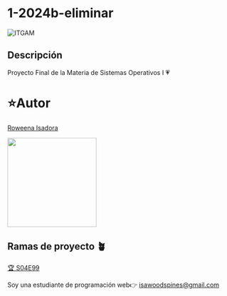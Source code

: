 # 1-2024b-eliminar
![ITGAM](https://github.com/user-attachments/assets/023fb54e-de50-4777-9a70-736eca08d52d)
## Descripción
Proyecto Final de la Materia de Sistemas Operativos I 💗
# ⭐Autor 
[Roweena Isadora](https://github.com/CassandraPresley)

<img 
    src="https://scontent.fmex33-1.fna.fbcdn.net/v/t39.30808-6/465266470_872791551632970_4834953487523828872_n.jpg?stp=dst-jpg_s206x206&_nc_cat=107&ccb=1-7&_nc_sid=fe5ecc&_nc_ohc=HlXJzyR-tvMQ7kNvgFO2Pnw&_nc_zt=23&_nc_ht=scontent.fmex33-1.fna&_nc_gid=AmA-MEwKda0WPShRqWD86IH&oh=00_AYAD5WrRcRXi5OK9NS6ArPw1fuK2N3XFjBRhrMird1RGzw&oe=67543D41" 
    width="200"/>
## Ramas de proyecto 🪴

[🏆 S04E99](#) 

Soy una estudiante de programación web👉 isawoodspines@gmail.com
